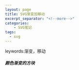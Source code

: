 ```yaml
---
layout: page
title: SVG渐变加移动
excerpt_separator: "<!--more-->"
categories:
    - SVG笔记  
tags:
  - svg
---  
```

 leywords:渐变，移动
<!--more-->  
  
    
##### 颜色渐变的方块  
<style>
 .QXF { width:100px; height:100px; background:red; animation:QXF 5s; animation-iteration-count: infinite; }
@keyframes QXF { 
from {background:red;} to {background:blue;} 
}

</style>